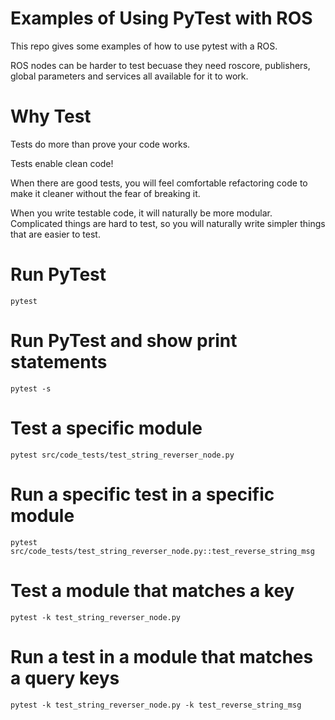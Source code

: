 # Examples of Using PyTest with ROS
This repo gives some examples of how to use pytest with a ROS.

ROS nodes can be harder to test becuase they need roscore, publishers, global parameters and services all available for it to work.

# Why Test

Tests do more than prove your code works.

Tests enable clean code!

When there are good tests, you will feel comfortable refactoring code to make it cleaner without the fear of breaking it.

When you write testable code, it will naturally be more modular. Complicated things are hard to test, so you will naturally write simpler things that are easier to test.


# Run PyTest
``` pytest ```

# Run PyTest and show print statements
``` pytest -s ```

# Test a specific module
``` pytest src/code_tests/test_string_reverser_node.py ```

# Run a specific test in a specific module
``` pytest src/code_tests/test_string_reverser_node.py::test_reverse_string_msg ```

# Test a module that matches a key
``` pytest -k test_string_reverser_node.py ```

# Run a test in a module that matches a query keys
``` pytest -k test_string_reverser_node.py -k test_reverse_string_msg ```
